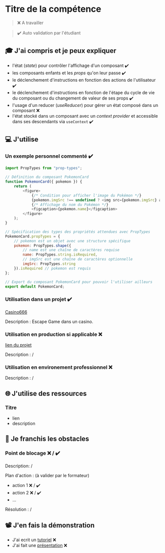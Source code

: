 # Titre de la compétence

> ❌ A travailler

> ✔️ Auto validation par l'étudiant

## 🎓 J'ai compris et je peux expliquer

- l'état (_state_) pour contrôler l'affichage d'un composant ✔️
- les composants enfants et les _props_ qu'on leur passe ✔️
- le déclenchement d'instructions en fonction des actions de l'utilisateur ✔️
- le déclenchement d'instructions en fonction de l'étape du cycle de vie du composant ou du changement de valeur de ses props ✔️
- l'usage d'un reducer (_useReducer_) pour gérer un état composé dans un composant ❌
- l'état stocké dans un composant avec un _context provider_ et accessible dans ses descendants via `useContext` ✔️

## 💻 J'utilise

### Un exemple personnel commenté ✔️

```javascript
import PropTypes from "prop-types";

// Définition du composant PokemonCard
function PokemonCard({ pokemon }) {
    return (
        <figure>
            {/* Condition pour afficher l'image du Pokémon */}
            {pokemon.imgSrc !== undefined ? <img src={pokemon.imgSrc} alt={pokemon.name} /> : <p>???</p>}
            {/* Affichage du nom du Pokémon */}
            <figcaption>{pokemon.name}</figcaption>
        </figure>
    );
}

// Spécification des types des propriétés attendues avec PropTypes
PokemonCard.propTypes = {
    // pokemon est un objet avec une structure spécifique
    pokemon: PropTypes.shape({
        // name est une chaîne de caractères requise
        name: PropTypes.string.isRequired,
        // imgSrc est une chaîne de caractères optionnelle
        imgSrc: PropTypes.string
    }).isRequired // pokemon est requis
};

// Export du composant PokemonCard pour pouvoir l'utiliser ailleurs
export default PokemonCard;
```

### Utilisation dans un projet ✔️

[Casino666](https://github.com/mdonatelli1/Casino666)

Description : Escape Game dans un casino.

### Utilisation en production si applicable ❌

[lien du projet](...)

Description : /

### Utilisation en environement professionnel ❌

Description : /

## 🌐 J'utilise des ressources

### Titre

- lien
- description

## 🚧 Je franchis les obstacles

### Point de blocage ❌ / ✔️

Description: /

Plan d'action : (à valider par le formateur)

- action 1 ❌ / ✔️
- action 2 ❌ / ✔️
- ...

Résolution : /

## 📽️ J'en fais la démonstration

- J'ai ecrit un [tutoriel](...) ❌
- J'ai fait une [présentation](...) ❌
